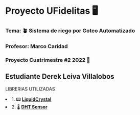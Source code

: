 <h1>Proyecto UFidelitas 🖥️</h1>
<h3>Tema: 🪴 Sistema de riego por Goteo Automatizado</h3>
<h3>Profesor: Marco Caridad</3>

<h3>Proyecto Cuatrimestre #2 2022 🧿</h3>



<h2>Estudiante Derek Leiva Villalobos</h2>

LIBRERIAS UTILIZADAS
<li>1. 📟 <b><a href=https://github.com/ELECTROALL/Codigos-arduino/blob/master/LiquidCrystal_I2C.zip>LiquidCrystal</a></b></li>
<li>2. 🌡️ <b><a href=https://github.com/adafruit/DHT-sensor-library>DHT Sensor</a></b></li>
